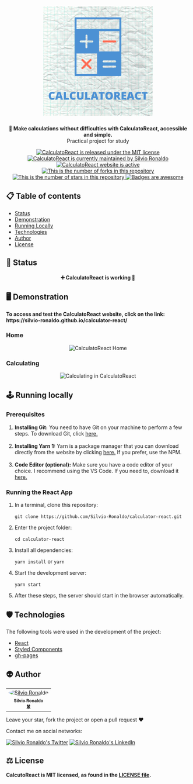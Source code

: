 <h1 align="center">
  <img src="./assets/CALCULATOREACT.png" alt="CalculatoReact Logo" height=300 width=300 />
</h1>

<p align="center"><strong>🧮 Make calculations without difficulties with CalculatoReact, accessible and simple.</strong></br>Practical project for study<p>

<p align="center">
  <a href="./LICENSE">
    <img src="https://img.shields.io/badge/license-MIT-blue" alt="CalculatoReact is released under the MIT license" />
  </a>
  <a href="https://GitHub.com/Silvio-Ronaldo/calculator-react/graphs/commit-activity">
    <img src="https://img.shields.io/badge/Maintained%3F-yes-brightgreen" alt="CalculatoReact is currently maintained by Silvio Ronaldo" />
  </a>
  <a href="https://silvio-ronaldo.github.io/calculator-react/">
    <img src="https://img.shields.io/badge/website-up-brightgreen" alt="CalculatoReact website is active" />
  </a>
  <a href="https://GitHub.com/Silvio-Ronaldo/calculator-react/network/">
    <img src="https://img.shields.io/github/forks/Silvio-Ronaldo/calculator-react?style=social" alt="This is the number of forks in this repository" />
  </a>
  <a href="https://GitHub.com/Silvio-Ronaldo/calculator-react/stargazers/">
    <img src="https://img.shields.io/github/stars/Silvio-Ronaldo/calculator-react?style=social" alt="This is the number of stars in this repository" />
  </a>
  <a href="https://github.com/Naereen/badges">
    <img src="https://img.shields.io/badge/badge-awesome-brightgreen" alt="Badges are awesome" />
  </a>
</p>


<h2>
  📋 Table of contents
</h2>
<ul>
  <li><a href="https://github.com/Silvio-Ronaldo/podcastr#-status">Status</a></li>
  <li><a href="https://github.com/Silvio-Ronaldo/podcastr#%EF%B8%8F-demonstration">Demonstration</a></li>
  <li><a href="https://github.com/Silvio-Ronaldo/podcastr#%EF%B8%8F-running-locally">Running Locally</a></li>
  <li><a href="https://github.com/Silvio-Ronaldo/podcastr#%EF%B8%8F-technologies">Technologies</a></li>
  <li><a href="https://github.com/Silvio-Ronaldo/podcastr#%EF%B8%8F-technologies">Author</a></li>
  <li><a href="https://github.com/Silvio-Ronaldo/podcastr#%EF%B8%8F-license">License</a></li>
</ul>


<h2>📌 Status</h2>
<h4 align="center">➕ CalculatoReact is working 🚀</h4>


<h2>🖥️ Demonstration</h2>
<p>
  <strong>To access and test the CalculatoReact website, click on the link: https://silvio-ronaldo.github.io/calculator-react/</strong>
</p>

<h3>Home</h3>
  <p align="center">
    <img src="./assets/home.gif" alt="CalculatoReact Home" />
  </p>
  
<h3>Calculating</h3>
  <p align="center">
    <img src="./assets/home.gif" alt="Calculating in CalculatoReact" />
  </p>
  
  
<h2>🕹️ Running locally</h2>
<h3>Prerequisites</h3>
<ol>
  <li><strong>Installing Git:</strong> You need to have Git on your machine to perform a few steps. To download Git, click <a href="https://git-scm.com/downloads">here.</a></li></br>
  <li><strong>Installing Yarn 1:</strong> Yarn is a package manager that you can download directly from the website by clicking <a href="https://classic.yarnpkg.com/en/docs/install#windows-stable">here.</a> If you prefer, use the NPM.</li></br>
  <li><strong>Code Editor (optional):</strong> Make sure you have a code editor of your choice. I recommend using the VS Code. If you need to, download it <a href="https://code.visualstudio.com/Download">here.</a></li>
</ol>

<h3>Running the React App</h3>
<ol>
  <li>In a terminal, clone this repository:
    <p><code>git clone https://github.com/Silvio-Ronaldo/calculator-react.git</code></p>
  </li>
  <li>Enter the project folder:
    <p><code>cd calculator-react</code></p>
  </li>
  <li>Install all dependencies:
    <p><code>yarn install</code> or <code>yarn</code></p>
  </li>
  <li>Start the development server:
    <p><code>yarn start</code></p>
  </li>
  <li>After these steps, the server should start in the browser automatically.</li>
</ol>
  
  
<h2>🛡️ Technologies</h2>
<p>The following tools were used in the development of the project: </p>

<ul>
  <li><a href="https://pt-br.reactjs.org">React</a></li>
  <li><a href="https://styled-components.com">Styled Components</a></li>
  <li><a href="https://www.npmjs.com/package/gh-pages">gh-pages</a></li>
</ul>



<h2>👽 Author</h2>
<table>
  <tr>
    <td align="center"><a href="https://github.com/Silvio-Ronaldo"><img style="border-radius: 50%;" src="https://avatars.githubusercontent.com/u/48893927?v=4" width="100px;" alt="Silvio Ronaldo"/><br /><sub><b>Silvio Ronaldo</b></sub></a><br /><a href="https://github.com/Silvio-Ronaldo" title="Silvio Ronaldo">🍀</a></td>
  </tr>
</table>
<p>Leave your star, fork the project or open a pull request ❤️</p>
<p>Contact me on social networks: </p>
<p><a href="https://twitter.com/sivirinoo"><img src="https://img.shields.io/twitter/follow/sivirinoo?style=social" alt="Silvio Ronaldo's Twitter" /></a>
<a href="https://br.linkedin.com/in/silvio-ronaldo77"><img src="https://img.shields.io/badge/-Silvio-blue?style=flat&logo=Linkedin&logoColor=white" alt="Silvio Ronaldo's LinkedIn" /></a></p>


<h2>⚖️ License</h2>
<p><strong>CalcutoReact is MIT licensed, as found in the <a href="./LICENSE">LICENSE file</a>.</strong></p>
  
  
  
  
  
  
